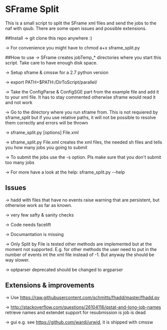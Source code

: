 # SFrame Split

This is a small script to split the SFrame xml files and send the jobs to the naf with qsub.
There are some open issues and possible extensions.

##Install
-> git clone this repo anywhere :)

-> For convenience you might have to chmod a+x sframe_split.py 

##How to use
-> SFrame creates jobTemp_* directories where you start this script. Take care to have enough disk space.

-> Setup sframe & cmssw for a 2.7 python version 

-> export PATH=$PATH:/DirToScript/parallel/ 

-> Take the ConfigParse & ConfigSGE part from the example file and add it to your xml file. It has to stay commented otherwise sframe would read it and not work

-> Go to the directory where you run sframe from. This is not requiered by sframe_split but if you use relative paths, it will not be possible to resolve them correctly and errors will be thrown

-> sframe_split.py [options] File.xml

-> sframe_split.py File.xml creates the xml files, the needed sh files and tells you how many jobs you going to submit

-> To submit the jobs use the -s option. Pls make sure that you don't submit too many jobs 

-> For more have a look at the help: sframe_split.py --help


## Issues 
-> hadd with files that have no events raise warning that are persistent, but otherwise work as far as known.

-> very few safty & sanity checks

-> Code needs facelift

-> Documantation is missing

-> Only Split by File is tested other methods are implemented but at the moment not supported. E.g. for other methods the user need to put in the number of events int the xml file instead of -1. But anyway the should be way slower.

-> optparser deprecated should be changed to argparser

## Extensions & improvements

-> Use https://raw.githubusercontent.com/schmitts/fhadd/master/fhadd.py 

-> http://stackoverflow.com/questions/26104116/qstat-and-long-job-names retrieve names and extendet support for resubmission is job is dead 

-> gui e.g. see https://github.com/wardi/urwid, it is shipped with cmssw
